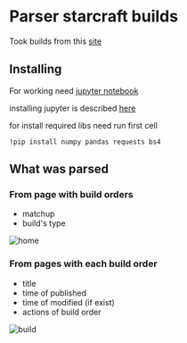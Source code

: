 # Parser starcraft builds

Took builds from this [site](https://lotv.spawningtool.com/build/)

## Installing
For working need [jupyter notebook](http://jupyter.org/)

installing jupyter is described [here](http://jupyter.org/install.html)

for install required libs need run first cell 
```
!pip install numpy pandas requests bs4
```

## What was parsed
### From page with build orders
- matchup
- build's type

![home](https://user-images.githubusercontent.com/24289268/34647800-0064f4da-f3b7-11e7-9c38-18bcfe65f707.png)

### From pages with each build order
- title
- time of published
- time of modified (if exist)
- actions of build order 

![build](https://user-images.githubusercontent.com/24289268/34647986-44230992-f3bb-11e7-8189-21e047290a7f.png)
